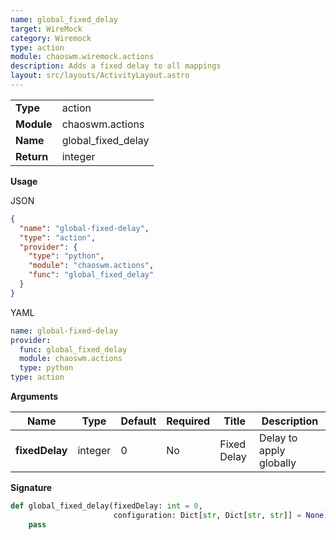 ```yaml
---
name: global_fixed_delay
target: WireMock
category: Wiremock
type: action
module: chaoswm.wiremock.actions
description: Adds a fixed delay to all mappings
layout: src/layouts/ActivityLayout.astro
---
```


|            |                    |
| ---------- | ------------------ |
| **Type**   | action             |
| **Module** | chaoswm.actions    |
| **Name**   | global_fixed_delay |
| **Return** | integer            |

**Usage**

JSON

```json
{
  "name": "global-fixed-delay",
  "type": "action",
  "provider": {
    "type": "python",
    "module": "chaoswm.actions",
    "func": "global_fixed_delay"
  }
}
```

YAML

```yaml
name: global-fixed-delay
provider:
  func: global_fixed_delay
  module: chaoswm.actions
  type: python
type: action
```

**Arguments**

| Name           | Type    | Default | Required | Title       | Description             |
| -------------- | ------- | ------- | -------- | ----------- | ----------------------- |
| **fixedDelay** | integer | 0       | No       | Fixed Delay | Delay to apply globally |

**Signature**

```python
def global_fixed_delay(fixedDelay: int = 0,
                       configuration: Dict[str, Dict[str, str]] = None) -> int:
    pass
```
